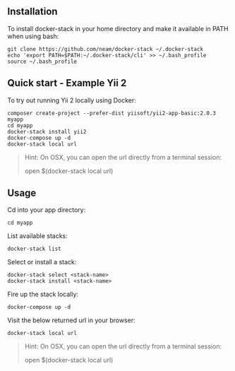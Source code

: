 Installation
------------

To install docker-stack in your home directory and make it available in PATH when using bash: 

    git clone https://github.com/neam/docker-stack ~/.docker-stack
    echo 'export PATH=$PATH:~/.docker-stack/cli' >> ~/.bash_profile
    source ~/.bash_profile

Quick start - Example Yii 2
---------------------------

To try out running Yii 2 locally using Docker:

    composer create-project --prefer-dist yiisoft/yii2-app-basic:2.0.3 myapp
    cd myapp
    docker-stack install yii2
    docker-compose up -d
    docker-stack local url

> Hint: On OSX, you can open the url directly from a terminal session:
>
>    open $(docker-stack local url)

Usage
-----

Cd into your app directory:

    cd myapp

List available stacks:

    docker-stack list

Select or install a stack:

    docker-stack select <stack-name>
    docker-stack install <stack-name>

Fire up the stack locally:

    docker-compose up -d

Visit the below returned url in your browser:

    docker-stack local url

> Hint: On OSX, you can open the url directly from a terminal session:
>
>    open $(docker-stack local url)
